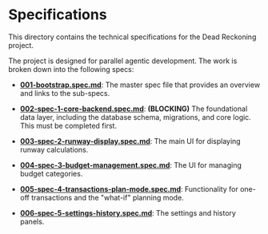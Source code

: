 # Specifications

This directory contains the technical specifications for the Dead Reckoning project.

The project is designed for parallel agentic development. The work is broken down into the following specs:

- **[001-bootstrap.spec.md](./001-bootstrap.spec.md)**: The master spec file that provides an overview and links to the sub-specs.

- **[002-spec-1-core-backend.spec.md](./002-spec-1-core-backend.spec.md)**: **(BLOCKING)** The foundational data layer, including the database schema, migrations, and core logic. This must be completed first.

- **[003-spec-2-runway-display.spec.md](./003-spec-2-runway-display.spec.md)**: The main UI for displaying runway calculations.

- **[004-spec-3-budget-management.spec.md](./004-spec-3-budget-management.spec.md)**: The UI for managing budget categories.

- **[005-spec-4-transactions-plan-mode.spec.md](./005-spec-4-transactions-plan-mode.spec.md)**: Functionality for one-off transactions and the "what-if" planning mode.

- **[006-spec-5-settings-history.spec.md](./006-spec-5-settings-history.spec.md)**: The settings and history panels.
